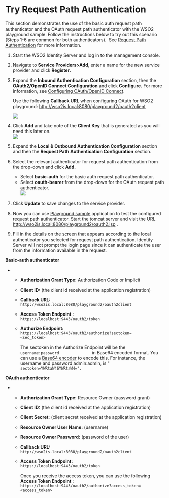 # Try Request Path Authentication

This section demonstrates the use of the basic auth request path
authenticator and the OAuth request path authenticator with the WSO2
playground sample. Follow the instructions below to try out this
scenario (Steps 1-6 are common for both authenticators).  See [Request
Path Authentication](_Request_Path_Authentication_) for more
information.

1.  Start the WSO2 Identity Server and log in to the management console.
2.  Navigate to **Service Providers\>Add**, enter a name for the new
    service provider and click **Register.**
3.  Expand the **Inbound Authentication Configuration** section, then
    the **OAuth2/OpenID Connect Configuration** and click **Configure.**
    For more information, see [Configuring OAuth/OpenID
    Connect](_Configuring_OAuth2-OpenID_Connect_Single-Sign-On_).

    Use the following **Callback URL** when configuring OAuth for WSO2
    playground: http://wso2is.local:8080/playground2/oauth2client

    ![](../../assets/img//103329962/103329963.png) 

4.  Click **Add** and take note of the **Client Key** that is generated
    as you will need this later on.  
    ![](../../assets/img//103329962/103329967.png) 
5.  Expand the **Local & Outbound Authentication Configuration** section
    and then the **Request Path Authentication Configuration** section.
6.  Select the relevant authenticator for request path authentication
    from the drop-down and click **Add.**
    -   Select **basic-auth** for the basic auth request path
        authenticator.
    -   Select **oauth-bearer** from the drop-down for the OAuth request
        path authenticator.  
        ![](../../assets/img//103329962/103329965.png) 
7.  Click **Update** to save changes to the service provider.
8.  Now you can use [Playground
    sample](https://docs.wso2.com/display/IS540/OAuth+2.0+with+WSO2+Playground)
    application to test the configured request path authenticator. Start
    the tomcat server and visit the URL
    http://wso2is.local:8080/playground2/oauth2.jsp .
9.  Fill in the details on the screen that appears according to the
    local authenticator you selected for request path authentication.
    Identity Server will not prompt the login page since it can
    authenticate the user from the information available in the request.

**Basic-auth authenticator**

-   -   **Authorization Grant Type:** Authorization Code or Implicit
    -   **Client ID:** (the client id received at the application
        registration)
    -   **Callback URL:**
        `                               http://wso2is.local:8080/playground2/oauth2client                             `

    -   **Access Token Endpoint** :
        `               https://localhost:9443/oauth2/token              `

    -   **Authorize Endpoint:**
        `                               https://localhost:9443/oauth2/authorize?sectoken=                              <sec_token>              `

        The sectoken in the Authorize Endpoint will be the
        `                username:password               ` in Base64
        encoded format. You can use a [Base64
        encoder](https://www.base64encode.org/) to encode this. For
        instance, the username and password admin:admin, is "
        `                sectoken=YWRtaW46YWRtaW4=".               `

**OAuth authenticator**

-   -   **Authorization Grant Type:** Resource Owner (password grant)
    -   **Client ID:** (the client id received at the application
        registration)
    -   **Client Secret:** (client secret received at the application
        registration)
    -   **Resource Owner User Name:** (username)
    -   **Resource Owner Password:** (password of the user)
    -   **Callback URL:**
        `                               http://wso2is.local:8080/playground2/oauth2client                             `

    -   **Access Token Endpoint:**
        `                               https://localhost:9443/oauth2/token                             `

        Once you receive the access token, you can use the following
        **Access Token Endpoint** :
        `                                 https://localhost:9443/oauth2/authorize?access_token=                                <access_token>               `
